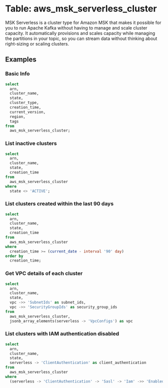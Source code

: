 # Table: aws_msk_serverless_cluster

MSK Serverless is a cluster type for Amazon MSK that makes it possible for you to run Apache Kafka without having to manage and scale cluster capacity. It automatically provisions and scales capacity while managing the partitions in your topic, so you can stream data without thinking about right-sizing or scaling clusters.

## Examples

### Basic Info

```sql
select
  arn,
  cluster_name,
  state,
  cluster_type,
  creation_time,
  current_version,
  region,
  tags
from
  aws_msk_serverless_cluster;
```

### List inactive clusters

```sql
select
  arn,
  cluster_name,
  state,
  creation_time
from
  aws_msk_serverless_cluster
where
  state <> 'ACTIVE';
```

### List clusters created within the last 90 days

```sql
select
  arn,
  cluster_name,
  state,
  creation_time
from
  aws_msk_serverless_cluster
where
  creation_time >= (current_date - interval '90' day)
order by
  creation_time;
```

### Get VPC details of each cluster

```sql
select
  arn,
  cluster_name,
  state,
  vpc ->> 'SubnetIds' as subnet_ids,
  vpc ->> 'SecurityGroupIds' as security_group_ids
from
  aws_msk_serverless_cluster,
  jsonb_array_elements(serverless -> 'VpcConfigs') as vpc
```

### List clusters with IAM authentication disabled

```sql
select
  arn,
  cluster_name,
  state,
  serverless -> 'ClientAuthentication' as client_authentication
from
  aws_msk_serverless_cluster
where
  (serverless -> 'ClientAuthentication' -> 'Sasl' -> 'Iam' ->> 'Enabled')::boolean = false
```
